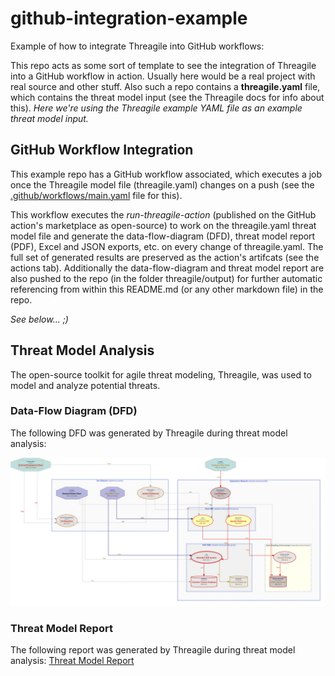 # github-integration-example

Example of how to integrate Threagile into GitHub workflows:

This repo acts as some sort of template to see the integration of Threagile into a GitHub workflow in action.
Usually here would be a real project with real source and other stuff. Also such a repo contains a **threagile.yaml** file, which contains the threat model input (see the Threagile docs for info about this).
*Here we're using the Threagile example YAML file as an example threat model input.*

## GitHub Workflow Integration
This example repo has a GitHub workflow associated, which executes a job once the Threagile model file (threagile.yaml) changes on a push (see the [.github/workflows/main.yaml](.github/workflows/main.yaml) file for this).


This workflow executes the *run-threagile-action* (published on the GitHub action's marketplace as open-source) to work on the threagile.yaml threat model file and generate the data-flow-diagram (DFD), threat model report (PDF), Excel and JSON exports, etc. on every change of threagile.yaml. The full set of generated results are preserved as the action's artifcats (see the actions tab). Additionally the data-flow-diagram and threat model report are also pushed to the repo (in the folder threagile/output) for further automatic referencing from within this README.md (or any other markdown file) in the repo.

*See below... ;)*



## Threat Model Analysis
The open-source toolkit for agile threat modeling, Threagile, was used to model and analyze potential threats.

### Data-Flow Diagram (DFD)
The following DFD was generated by Threagile during threat model analysis:

![Data-Flow Diagram (DFD)](/threagile/output/data-flow-diagram.png?raw=true "Data-Flow Diagram (DFD)")

### Threat Model Report
The following report was generated by Threagile during threat model analysis:
[Threat Model Report](/threagile/output/report.pdf?raw=true)

